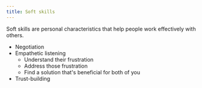 ```yaml
---
title: Soft skills
---
```

Soft skills are personal characteristics that help people work effectively with others.

- Negotiation
- Empathetic listening
	- Understand their frustration
	- Address those frustration
	- Find a solution that's beneficial for both of you
- Trust-building